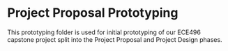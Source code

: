 # Project Proposal Prototyping
This prototyping folder is used for initial prototyping of our ECE496 capstone project split into the Project Proposal and Project Design phases.